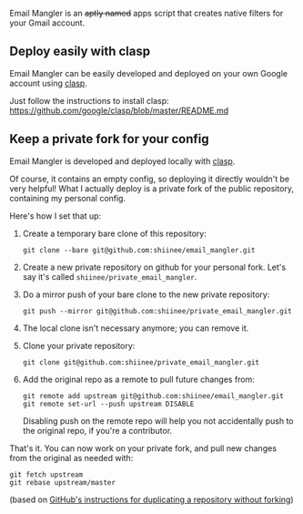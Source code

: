 Email Mangler is an ~~aptly named~~ apps script that creates native filters for your Gmail account.

## Deploy easily with clasp

Email Mangler can be easily developed and deployed on your own Google account using [clasp](https://github.com/google/clasp).

Just follow the instructions to install clasp: https://github.com/google/clasp/blob/master/README.md

## Keep a private fork for your config

Email Mangler is developed and deployed locally with [clasp](https://github.com/google/clasp).

Of course, it contains an empty config, so deploying it directly wouldn't be very helpful! 
What I actually deploy is a private fork of the public repository, containing my personal
config.

Here's how I set that up:

1. Create a temporary bare clone of this repository:

    ``git clone --bare git@github.com:shiinee/email_mangler.git``

2. Create a new private repository on github for your personal fork. Let's say it's called
`shiinee/private_email_mangler`.

3. Do a mirror push of your bare clone to the new private repository:

    ``git push --mirror git@github.com:shiinee/private_email_mangler.git``

4. The local clone isn't necessary anymore; you can remove it.

5. Clone your private repository:

    ``git clone git@github.com:shiinee/private_email_mangler.git``

6. Add the original repo as a remote to pull future changes from:

    ```
    git remote add upstream git@github.com:shiinee/email_mangler.git
    git remote set-url --push upstream DISABLE
    ```

    Disabling push on the remote repo will help you not accidentally push to the original
    repo, if you're a contributor.

That's it. You can now work on your private fork, and pull new changes from the original
as needed with:

```
git fetch upstream
git rebase upstream/master
```

(based on [GitHub's instructions for duplicating a repository without forking](https://docs.github.com/en/github/creating-cloning-and-archiving-repositories/duplicating-a-repository))

